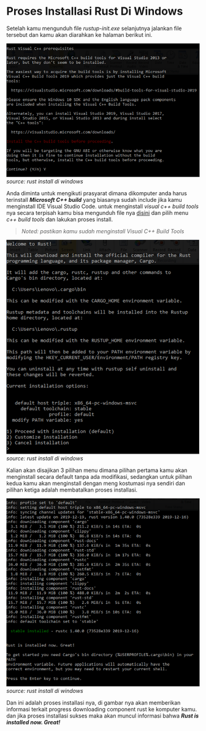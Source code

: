 # Proses Installasi Rust Di Windows
Setelah kamu mengunduh file *rustup-init.exe* selanjutnya jalankan file tersebut dan kamu akan diarahkan ke halaman berikut ini.  

![rust installasi 1](../img/rust-install-1.png)  
*source: rust install di windows*  

Anda diminta untuk mengikuti prasyarat dimana dikomputer anda harus terinstall ***Microsoft C++ build*** yang biasanya sudah include jika kamu menginstall IDE Visual Studio Code.
untuk menginstall *visual c++ build tools* nya secara terpisah kamu bisa mengunduh file nya [disini](https://visualstudio.microsoft.com/thank-you-downloading-visual-studio/?sku=BuildTools&rel=16) dan pilih menu *c++ build tools* dan lakukan proses install.   

> *Noted: pastikan kamu sudah menginstall Visual C++ Build Tools*

![rust installasi 2](../img/rust-install-2.png)  
*source: rust install di windows*  

Kalian akan disajikan 3 pilihan menu dimana pilihan pertama kamu akan menginstall secara default tanpa ada modifikasi, sedangkan untuk pilihan kedua kamu akan menginstall dengan meng kostumasi nya sendiri dan pilihan ketiga adalah membatalkan proses installasi.   

![rust installasi 3](../img/rust-install-3.png)  
*source: rust install di windows*   

Dan ini adalah proses installasi nya, di gambar nya akan memberikan informasi terkait progress downloading component rust ke komputer kamu. dan jika proses installasi sukses maka akan muncul informasi bahwa ***Rust is installed now. Great!***